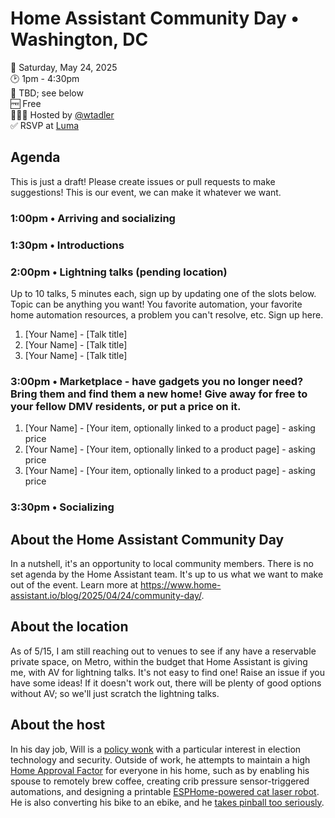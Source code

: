 # Home Assistant Community Day • Washington, DC

📅 Saturday, May 24, 2025  
🕑 1pm - 4:30pm  
📍 TBD; see below  
🆓 Free  
🙋🏻‍♂️ Hosted by [@wtadler](https://github.com/wtadler)  
✅ RSVP at [Luma](https://lu.ma/85yv22d1)

## Agenda

This is just a draft! Please create issues or pull requests to make suggestions! This is our event, we can make it whatever we want.

### 1:00pm • Arriving and socializing  
### 1:30pm • Introductions  
### 2:00pm • Lightning talks (pending location)
Up to 10 talks, 5 minutes each, sign up by updating one of the slots below. Topic can be anything you want! You favorite automation, your favorite home automation resources, a problem you can't resolve, etc. Sign up here.
1. [Your Name] - [Talk title]
1. [Your Name] - [Talk title]
1. [Your Name] - [Talk title]

### 3:00pm • Marketplace - have gadgets you no longer need? Bring them and find them a new home! Give away for free to your fellow DMV residents, or put a price on it.  
1. [Your Name] - [Your item, optionally linked to a product page] - asking price
1. [Your Name] - [Your item, optionally linked to a product page] - asking price
1. [Your Name] - [Your item, optionally linked to a product page] - asking price

### 3:30pm • Socializing  


## About the Home Assistant Community Day

In a nutshell, it's an opportunity to local community members. There is no set agenda by the Home Assistant team. It's up to us what we want to make out of the event.
Learn more at https://www.home-assistant.io/blog/2025/04/24/community-day/.

## About the location

As of 5/15, I am still reaching out to venues to see if any have a reservable private space, on Metro, within the budget that Home Assistant is giving me, with AV for lightning talks. It's not easy to find one! Raise an issue if you have some ideas! If it doesn't work out, there will be plenty of good options without AV; so we'll just scratch the lightning talks.

## About the host

In his day job, Will is a [policy wonk](https://www.linkedin.com/in/wtadler/) with a particular interest in election technology and security. Outside of work, he attempts to maintain a high [Home Approval Factor](https://www.home-assistant.io/blog/2025/05/09/roadmap-2025h1/#the-smart-home-administrator-as-an-inventor) for everyone in his home, such as by enabling his spouse to remotely brew coffee, creating crib pressure sensor-triggered automations, and designing a printable [ESPHome-powered cat laser robot](https://www.thingiverse.com/thing:6863123). He is also converting his bike to an ebike, and he [takes pinball too seriously](https://www.ifpapinball.com/players/view.php?p=92682).
